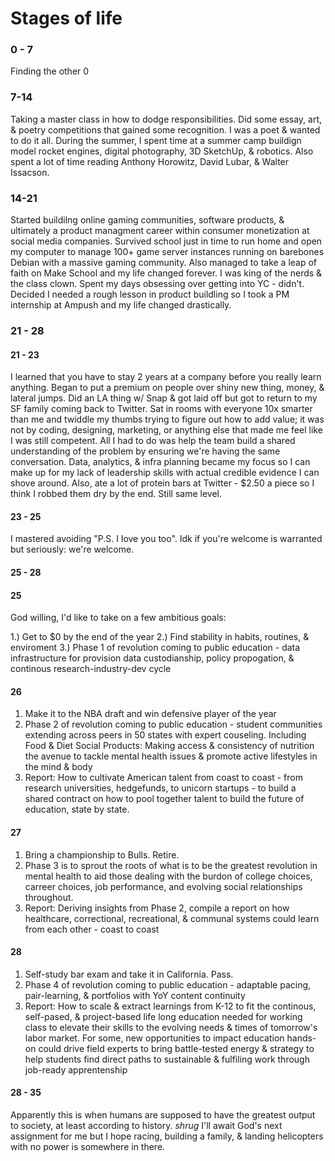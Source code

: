 # Stages of life

### 0 - 7

Finding the other 0

### 7-14

Taking a master class in how to dodge responsibilities. Did some essay, art, & poetry competitions that gained some recognition. I was a poet & wanted to do it all. During the summer, I spent time at a summer camp buildign model rocket engines, digital photography, 3D SketchUp, & robotics. Also spent a lot of time reading Anthony Horowitz, David Lubar, & Walter Issacson.

### 14-21

Started buildilng online gaming communities, software products, & ultimately a product managment career within consumer monetization at social media companies. Survived school just in time to run home and open my computer to manage 100+ game server instances running on barebones Debian with a massive gaming community. Also managed to take a leap of faith on Make School and my life changed forever. I was king of the nerds & the class clown. Spent my days obsessing over getting into YC - didn't. Decided I needed a rough lesson in product buildling so I took a PM internship at Ampush and my life changed drastically.

### 21 - 28

#### 21 - 23

I learned that you have to stay 2 years at a company before you really learn anything. Began to put a premium on people over shiny new thing, money, & lateral jumps. Did an LA thing w/ Snap & got laid off but got to return to my SF family coming back to Twitter. Sat in rooms with everyone 10x smarter than me and twiddle my thumbs trying to figure out how to add value; it was not by coding, designing, marketing, or anything else that made me feel like I was still competent. All I had to do was help the team build a shared understanding of the problem by ensuring we're having the same conversation. Data, analytics, & infra planning became my focus so I can make up for my lack of leadership skills with actual credible evidence I can shove around. Also, ate a lot of protein bars at Twitter - $2.50 a piece so I think I robbed them dry by the end. Still same level.

#### 23 - 25

I mastered avoiding "P.S. I love you too". Idk if you're welcome is warranted but seriously: we're welcome.


#### 25 - 28

#### 25

God willing, I'd like to take on a few ambitious goals:

1.) Get to $0 by the end of the year
2.) Find stability in habits, routines, & enviroment
3.) Phase 1 of revolution coming to public education - data infrastructure for provision data custodianship, policy propogation, & continous research-industry-dev cycle

#### 26

1. Make it to the NBA draft and win defensive player of the year
2. Phase 2 of revolution coming to public education - student communities extending across peers in 50 states with expert couseling. Including Food & Diet Social Products: Making access & consistency of nutrition the avenue to tackle mental health issues & promote active lifestyles in the mind & body
4. Report: How to cultivate American talent from coast to coast - from research universities, hedgefunds, to unicorn startups - to build a shared contract on how to pool together talent to build the future of education, state by state.

#### 27

1. Bring a championship to Bulls. Retire.
2. Phase 3 is to sprout the roots of what is to be the greatest revolution in mental health to aid those dealing with the burdon of college choices, carreer choices, job performance, and evolving social relationships throughout.
4. Report: Deriving insights from Phase 2, compile a report on how healthcare, correctional, recreational, & communal systems could learn from each other - coast to coast

#### 28

1. Self-study bar exam and take it in California. Pass.
2. Phase 4 of revolution coming to public education - adaptable pacing, pair-learning, & portfolios with YoY content continuity
3. Report: How to scale & extract learnings from K-12 to fit the continous, self-pased, & project-based life long education needed for working class to elevate their skills to the evolving needs & times of tomorrow's labor market. For some, new opportunities to impact education hands-on could drive field experts to bring battle-tested energy & strategy to help students find direct paths to sustainable & fulfiling work through job-ready apprentenship

#### 28 - 35

Apparently this is when humans are supposed to have the greatest output to society, at least according to history. *shrug* I'll await God's next assignment for me but I hope racing, building a family, & landing helicopters with no power is somewhere in there.
